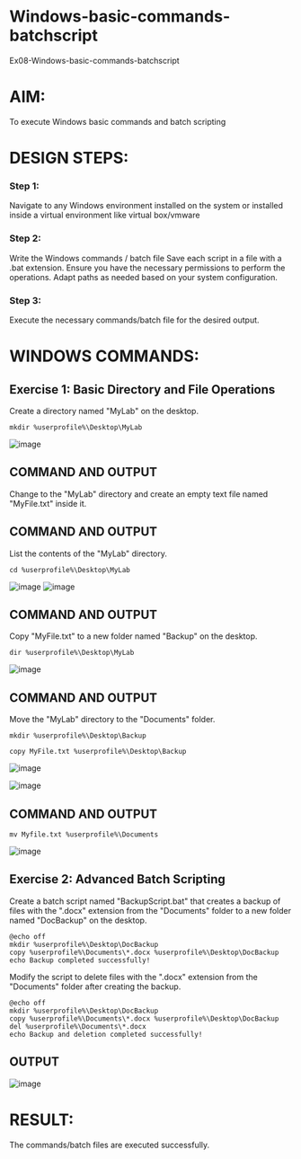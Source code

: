 # Windows-basic-commands-batchscript
Ex08-Windows-basic-commands-batchscript

# AIM:
To execute Windows basic commands and batch scripting

# DESIGN STEPS:

### Step 1:

Navigate to any Windows environment installed on the system or installed inside a virtual environment like virtual box/vmware 

### Step 2:

Write the Windows commands / batch file
Save each script in a file with a .bat extension.
Ensure you have the necessary permissions to perform the operations.
Adapt paths as needed based on your system configuration.
### Step 3:

Execute the necessary commands/batch file for the desired output. 




# WINDOWS COMMANDS:
## Exercise 1: Basic Directory and File Operations
Create a directory named "MyLab" on the desktop.
```
mkdir %userprofile%\Desktop\MyLab
```
![image](https://github.com/user-attachments/assets/80370d59-0fee-4bd3-8c8d-75579ea43f9b)


## COMMAND AND OUTPUT

Change to the "MyLab" directory and create an empty text file named "MyFile.txt" inside it.


## COMMAND AND OUTPUT

List the contents of the "MyLab" directory.
```
cd %userprofile%\Desktop\MyLab
```
![image](https://github.com/user-attachments/assets/35039e63-542e-406a-a069-0c354690f62d)
![image](https://github.com/user-attachments/assets/212e2ccf-0e2e-49e0-8c37-9762f0bd38d5)


## COMMAND AND OUTPUT

Copy "MyFile.txt" to a new folder named "Backup" on the desktop.
```
dir %userprofile%\Desktop\MyLab
```
![image](https://github.com/user-attachments/assets/ca7e36bd-0027-43a9-913d-57176ea59df2)

## COMMAND AND OUTPUT

Move the "MyLab" directory to the "Documents" folder.
```
mkdir %userprofile%\Desktop\Backup

copy MyFile.txt %userprofile%\Desktop\Backup
```
![image](https://github.com/user-attachments/assets/1aa3e077-5820-477e-b05c-bac217f007d5)

![image](https://github.com/user-attachments/assets/bf0c292e-7677-49dc-9dc3-09db0766a3df)

## COMMAND AND OUTPUT
```
mv Myfile.txt %userprofile%\Documents
```
![image](https://github.com/user-attachments/assets/13d10e67-7ecf-477d-819a-f8606fb2b4c9)


## Exercise 2: Advanced Batch Scripting
Create a batch script named "BackupScript.bat" that creates a backup of files with the ".docx" extension from the "Documents" folder to a new folder named "DocBackup" on the desktop.

```
@echo off
mkdir %userprofile%\Desktop\DocBackup
copy %userprofile%\Documents\*.docx %userprofile%\Desktop\DocBackup
echo Backup completed successfully!
```
Modify the script to delete files with the ".docx" extension from the "Documents" folder after creating the backup.
```
@echo off
mkdir %userprofile%\Desktop\DocBackup
copy %userprofile%\Documents\*.docx %userprofile%\Desktop\DocBackup
del %userprofile%\Documents\*.docx
echo Backup and deletion completed successfully!
```

## OUTPUT

![image](https://github.com/user-attachments/assets/fafecf65-151a-4219-956d-712d7b07c092)




# RESULT:
The commands/batch files are executed successfully.

